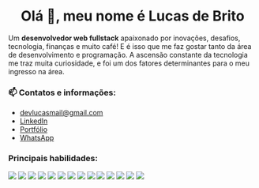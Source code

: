 <h1 align="center">Olá 👋, meu nome é Lucas de Brito</h1>
<p>
Um <b>desenvolvedor web fullstack</b> apaixonado por inovações, desafios, tecnologia, finanças e muito café! E é isso que me faz gostar tanto da área de desenvolvimento e programação.
A ascensão constante da tecnologia me traz muita curiosidade, e foi um dos fatores determinantes para o meu ingresso na área.
</p>

### 📫 Contatos e informações:
  - devlucasmail@gmail.com
  - [LinkedIn](https://www.linkedin.com/in/lucasdbritodev/)
  - [Portfólio](https://lucasdbrito.com)
  - [WhatsApp](https://wa.me/+5518997351747?text=Olá,%20peguei%20seu%20contato%20pelo%20github,%20queria%20tirar%20uma%20dúvida)

<h3 align="left">Principais habilidades:</h3>
<p align="left">
  <img src="https://img.icons8.com/color/32/undefined/javascript--v1.png"/>
  <img src="https://img.icons8.com/color/32/undefined/vue-js.png"/>
  <img src="https://img.icons8.com/color/32/undefined/react-native.png"/>
  <img src="https://img.icons8.com/fluency/32/undefined/node-js.png"/>
  <img src="https://img.icons8.com/color/36/undefined/mysql-logo.png"/>
  <img src="https://img.icons8.com/color/32/undefined/bootstrap.png"/>
  <img src="https://img.icons8.com/color/32/undefined/sass.png"/>
  <img src="https://img.icons8.com/color/32/undefined/git.png"/>
  <img src="https://img.icons8.com/color/32/undefined/html-5--v1.png"/>
  <img src="https://img.icons8.com/color/32/undefined/css3.png"/>
  <img src="https://img.icons8.com/ios-glyphs/32/3498DB/visual-studio.png"/>
  <img src="https://img.icons8.com/color/32/undefined/linux--v1.png"/>
  <img src="https://img.icons8.com/color/32/undefined/typescript.png"/>
  <img src="https://img.icons8.com/external-tal-revivo-shadow-tal-revivo/32/undefined/external-jest-can-collect-code-coverage-information-from-entire-projects-logo-shadow-tal-revivo.png"/>
</p>
